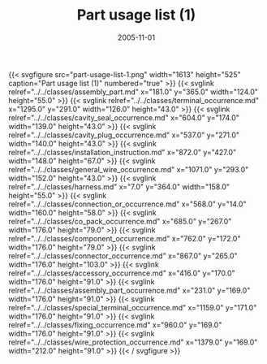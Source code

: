 ﻿---
title: Part usage list (1)
toc: false
type: specs
layout: diagram
date: "2005-11-01"
draft: false
specification: KBL
version: 2.3.sr1
documentType: "Recommendation"
elementType: Diagram
classes:
  - Assembly_part
  - Terminal_occurrence
  - Cavity_seal_occurrence
  - Cavity_plug_occurrence
  - Installation_instruction
  - General_wire_occurrence
  - Harness
  - Connection_or_occurrence
  - Co_pack_occurrence
  - Component_occurrence
  - Connector_occurrence
  - Accessory_occurrence
  - Assembly_part_occurrence
  - Special_terminal_occurrence
  - Fixing_occurrence
  - Wire_protection_occurrence
menu:
  KBL-2.3.sr1:    
    parent: presentation
    identifier: presentation/part-usage-list-1
    weight: 1007 

# Prev/next pager order (if `docs_section_pager` enabled in `params.toml`)
weight: 1007
---
{{< svgfigure src="part-usage-list-1.png" width="1613" height="525" caption="Part usage list (1)" numbered="true" >}}
  {{< svglink relref="../../classes/assembly_part.md" x="181.0" y="365.0" width="124.0" height="55.0" >}}
  {{< svglink relref="../../classes/terminal_occurrence.md" x="1295.0" y="291.0" width="126.0" height="43.0" >}}
  {{< svglink relref="../../classes/cavity_seal_occurrence.md" x="604.0" y="174.0" width="139.0" height="43.0" >}}
  {{< svglink relref="../../classes/cavity_plug_occurrence.md" x="537.0" y="271.0" width="140.0" height="43.0" >}}
  {{< svglink relref="../../classes/installation_instruction.md" x="872.0" y="427.0" width="148.0" height="67.0" >}}
  {{< svglink relref="../../classes/general_wire_occurrence.md" x="1071.0" y="293.0" width="152.0" height="43.0" >}}
  {{< svglink relref="../../classes/harness.md" x="7.0" y="364.0" width="158.0" height="55.0" >}}
  {{< svglink relref="../../classes/connection_or_occurrence.md" x="568.0" y="14.0" width="160.0" height="58.0" >}}
  {{< svglink relref="../../classes/co_pack_occurrence.md" x="685.0" y="267.0" width="176.0" height="79.0" >}}
  {{< svglink relref="../../classes/component_occurrence.md" x="762.0" y="172.0" width="176.0" height="79.0" >}}
  {{< svglink relref="../../classes/connector_occurrence.md" x="867.0" y="265.0" width="176.0" height="103.0" >}}
  {{< svglink relref="../../classes/accessory_occurrence.md" x="416.0" y="170.0" width="176.0" height="91.0" >}}
  {{< svglink relref="../../classes/assembly_part_occurrence.md" x="231.0" y="169.0" width="176.0" height="91.0" >}}
  {{< svglink relref="../../classes/special_terminal_occurrence.md" x="1159.0" y="171.0" width="176.0" height="91.0" >}}
  {{< svglink relref="../../classes/fixing_occurrence.md" x="960.0" y="169.0" width="176.0" height="91.0" >}}
  {{< svglink relref="../../classes/wire_protection_occurrence.md" x="1379.0" y="169.0" width="212.0" height="91.0" >}}
{{< / svgfigure >}}
